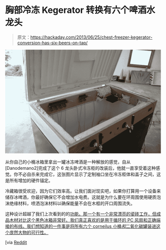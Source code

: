 # 胸部冷冻 Kegerator 转换有六个啤酒水龙头

> 原文：<https://hackaday.com/2013/06/25/chest-freezer-kegerator-conversion-has-six-beers-on-tap/>

![keg-freezer-conversion](img/363fc65adb86a748ea493e813c52b3f4.png)

从你自己的小桶冰箱里拿出一罐冰冻啤酒是一种解放的感觉，自从[Danodemano2]完成了这个 6 龙头卧式冷冻柜的改装后，他就一直享受着这种感觉。你不必自杀来完成它，这张图片显示了定制袖口坐在冷冻柜体和盖子之间，这是所有增加的硬件锚定。

冷藏箱很受欢迎，因为它们效率高。让我们面对现实吧，如果你打算用一个设备来储存冰啤酒，你最好确保它不会增加水电费。这就是为什么要在环周围使用硬质泡沫绝缘材料，喷洒泡沫材料以确保能量不会在木框的开口周围流失。

这种设计超越了我们上次看到的的[功能。那一个有一个非常漂亮的瓷砖工作，但成品木材对比这个黑色冰箱非常好。我们真正喜欢的是用于循环的 PC 风扇和正确端接的布线。我们想知道的一件事是将所有六个 corneilus 小桶*和*二氧化碳罐装进这个庞然大物的可行性。](http://hackaday.com/2013/04/16/building-a-kegerator-with-visual-style/)

[via [Reddit](http://www.reddit.com/r/DIY/comments/1gxr9r/6_tap_keezer_build_its_been_a_long_road_but_its/)